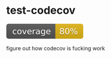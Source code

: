 # test-codecov

![coverage](https://raw.githubusercontent.com/Ulukbek-Toichuev/test-codecov/badges/.badges/main/coverage.svg)

figure out how codecov is fucking work
